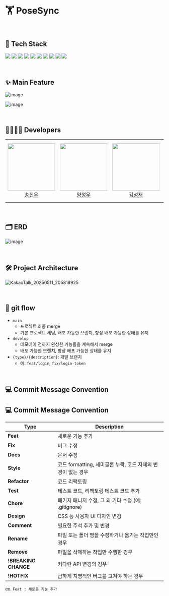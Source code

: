# 🏋️ PoseSync



&nbsp;
## 🔧 Tech Stack
<p>
  <img src="https://img.shields.io/badge/Python-3776AB?style=for-the-badge&logo=python&logoColor=white">
  <img src="https://img.shields.io/badge/TypeScript-3178C6?style=for-the-badge&logo=typescript&logoColor=white">
  <img src="https://img.shields.io/badge/Flask-000000?style=for-the-badge&logo=flask&logoColor=white">
  <img src="https://img.shields.io/badge/React-61DAFB?style=for-the-badge&logo=react&logoColor=black">
  <img src="https://img.shields.io/badge/MediaPipe-FEAA2D?style=for-the-badge&logo=google&logoColor=white">
  <img src="https://img.shields.io/badge/MySQL-4479A1?style=for-the-badge&logo=mysql&logoColor=white">
  <img src="https://img.shields.io/badge/TensorFlow-FF6F00?style=for-the-badge&logo=tensorflow&logoColor=white">
  <img src="https://img.shields.io/badge/Twilio-F22F46?style=for-the-badge&logo=twilio&logoColor=white">
  <img src="https://img.shields.io/badge/AWS EC2-FF9900?style=for-the-badge&logo=amazon-aws&logoColor=white">
  <img src="https://img.shields.io/badge/Amazon Aurora-527FFF?style=for-the-badge&logo=amazon&logoColor=white">
</p>

&nbsp;
## ✨ Main Feature
![image](https://github.com/user-attachments/assets/99c9b526-061d-42b7-87b7-45185173466e)

![image](https://github.com/user-attachments/assets/833e9bad-02d0-470f-8c45-fa1e0bd01af1)

&nbsp;
## 👩‍💻👨‍💻 Developers

<table>
    <tr height="200px">
        <td align="center" width="200px">
            <a href="https://github.com/HSSJW">
                <img height="150px" width="150px" src="https://avatars.githubusercontent.com/HSSJW"/>
            </a>
            <br />
            <a href="https://github.com/HSSJW">송진우</a>
        </td>
        <td align="center" width="200px">
            <a href="https://github.com/mrangjw">
                <img height="150px" width="150px" src="https://avatars.githubusercontent.com/mrangjw"/>
            </a>
            <br />
            <a href="https://github.com/mrangjw">양정우</a>
        </td>
        <td align="center" width="200px">
            <a href="https://github.com/ksj321456">
                <img height="150px" width="150px" src="https://avatars.githubusercontent.com/ksj321456"/>
            </a>
            <br />
            <a href="https://github.com/ksj321456">김성재</a>
        </td>
        <td align="center" width="200px">
            <a href="https://github.com/orgs/PoseSync/people/PocheonLim">
                <img height="150px" width="150px" src="https://avatars.githubusercontent.com/PocheonLim"/>
            </a>
            <br />
            <a href="https://github.com/orgs/PoseSync/people/PocheonLim">임성훈</a>
        </td>
    </tr>
</table>

&nbsp;
## 🗂 ERD
![image](https://github.com/user-attachments/assets/234ec060-a572-499c-8223-6a4f896621a2)

&nbsp;
## 🛠 Project Architecture
![KakaoTalk_20250511_205818925](https://github.com/user-attachments/assets/c469e7b8-d881-4edc-af5a-d11a1e2d1496)

&nbsp;
## 🚀 git flow
- `main`
  - 프로젝트 최종 merge
  - 기본 프로젝트 세팅, 배포 가능한 브랜치, 항상 배포 가능한 상태를 유지
- `develop`
  - 데모데이 전까지 완성한 기능들을 계속해서 merge
  - 배포 가능한 브랜치, 항상 배포 가능한 상태를 유지
- `{type}/{description}`: 개발 브랜치
  - 예: `feat/login`, `fix/login-token`

&nbsp;
## 💻 Commit Message Convention
## 💻 Commit Message Convention

| Type                 | Description                                                  |
| -------------------- | ------------------------------------------------------------ |
| **Feat**             | 새로운 기능 추가                                             |
| **Fix**              | 버그 수정                                                    |
| **Docs**             | 문서 수정                                                    |
| **Style**            | 코드 formatting, 세미콜론 누락, 코드 자체의 변경이 없는 경우 |
| **Refactor**         | 코드 리팩토링                                                |
| **Test**             | 테스트 코드, 리팩토링 테스트 코드 추가                       |
| **Chore**            | 패키지 매니저 수정, 그 외 기타 수정 (예: .gitignore)         |
| **Design**           | CSS 등 사용자 UI 디자인 변경                                 |
| **Comment**          | 필요한 주석 추가 및 변경                                     |
| **Rename**           | 파일 또는 폴더 명을 수정하거나 옮기는 작업만인 경우          |
| **Remove**           | 파일을 삭제하는 작업만 수행한 경우                           |
| **!BREAKING CHANGE** | 커다란 API 변경의 경우                                       |
| **!HOTFIX**          | 급하게 치명적인 버그를 고쳐야 하는 경우                      |

ex. `Feat : 새로운 기능 추가`

